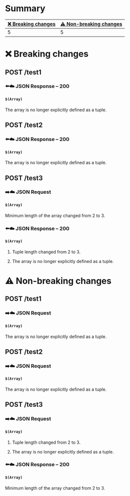 # Summary

| [❌ Breaking changes](#breaking-changes) | [⚠️ Non-breaking changes](#non-breaking-changes) |
|------------------------------------------|--------------------------------------------------|
| 5                                        | 5                                                |

# <span id="breaking-changes"></span>❌ Breaking changes

## **POST** /test1

### ⬅️☁️ JSON Response – 200

#### `$(Array)`

The array is no longer explicitly defined as a tuple.

## **POST** /test2

### ⬅️☁️ JSON Response – 200

#### `$(Array)`

The array is no longer explicitly defined as a tuple.

## **POST** /test3

### ➡️☁️ JSON Request

#### `$(Array)`

Minimum length of the array changed from 2 to 3.

### ⬅️☁️ JSON Response – 200

#### `$(Array)`

1.  Tuple length changed from 2 to 3.

2.  The array is no longer explicitly defined as a tuple.

# <span id="non-breaking-changes"></span>⚠️ Non-breaking changes

## **POST** /test1

### ➡️☁️ JSON Request

#### `$(Array)`

The array is no longer explicitly defined as a tuple.

## **POST** /test2

### ➡️☁️ JSON Request

#### `$(Array)`

The array is no longer explicitly defined as a tuple.

## **POST** /test3

### ➡️☁️ JSON Request

#### `$(Array)`

1.  Tuple length changed from 2 to 3.

2.  The array is no longer explicitly defined as a tuple.

### ⬅️☁️ JSON Response – 200

#### `$(Array)`

Minimum length of the array changed from 2 to 3.
